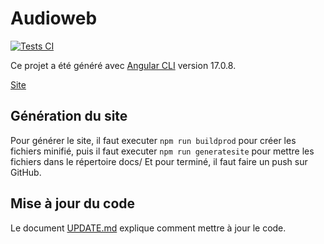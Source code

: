 # Audioweb

[![Tests CI](https://github.com/abarhub/audioweb/actions/workflows/npm_action.yml/badge.svg?branch=master)](https://github.com/abarhub/audioweb/actions/workflows/npm_action.yml)

Ce projet a été généré avec [Angular CLI](https://github.com/angular/angular-cli) version 17.0.8.

[Site](https://abarhub.github.io/audioweb/)

## Génération du site

Pour générer le site, il faut executer `npm run buildprod` pour créer les fichiers minifié, puis il faut executer `npm run generatesite` pour mettre les fichiers dans le répertoire docs/
Et pour terminé, il faut faire un push sur GitHub.

## Mise à jour du code


Le document [UPDATE.md](UPDATE.md) explique comment mettre à jour le code.

